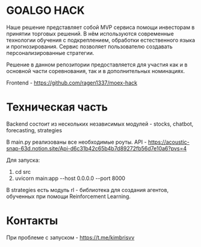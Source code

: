 # GOALGO HACK
Наше решение представляет собой MVP сервиса помощи инвесторам в принятии торговых решений.
В нём используются современные технологии обучения с подкреплением, обработки естественного языка и прогнозирования.
Сервис позволяет пользователю создавать персонализированные стратегии.

Решение в данном репозитории предоставляется для участия как и в основной части соревнования, так и в дополнительных номинациях.

Frontend - https://github.com/ragen1337/moex-hack

# Техническая часть

Backend состоит из нескольких независимых модулей - stocks, chatbot, forecasting, strategies

В main.py реализованы все необходимые роуты. API - https://acoustic-snap-63d.notion.site/Api-d6c31b42c65b4b7d89272fb56d7e10a6?pvs=4

Для запуска:
1) cd src
2) uvicorn main:app --host 0.0.0.0 --port 8000

В strategies есть модуль rl - библиотека для создания агентов, обученных при помощи Reinforcement Learning.

# Контакты

При проблеме с запуском - https://t.me/kimbrisvv
